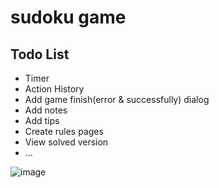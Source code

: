# sudoku game

## Todo List 
 - Timer
 - Action History
 - Add game finish(error & successfully) dialog 
 - Add notes
 - Add tips
 - Create rules pages
 - View solved version
 - ...


![image](https://github.com/ksixen/sudoku/assets/38946653/195dbf8b-69a5-40b0-af73-a6d8e3cf7442)

